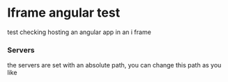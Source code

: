 # Iframe angular test
test checking hosting an angular app in an i frame 


### Servers 
the servers are set with an absolute path, you can change this path as you like